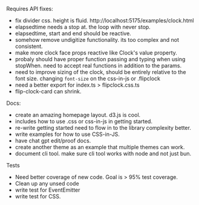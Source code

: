 Requires API fixes:

- fix divider css. height is fluid. http://localhost:5175/examples/clock.html
- elapsedtime needs a stop at. the loop with never stop.
- elapsedtime, start and end should be reactive.
- somehow remove undigitize functionality. its too complex and not consistent.
- make more clock face props reactive like Clock's value property.
- probaly should have proper function passing and typing when using stopWhen. need to accept real functions in addition to the params.
- need to improve sizing of the clock, should be entirely relative to the font size. changing `font-size` on the css-in-js or .flipclock 
- need a better export for index.ts > flipclock.css.ts
- flip-clock-card can shrink.

Docs:
- create an amazing homepage layout. d3.js is cool.
- includes how to use .css or css-in-js in getting started.
- re-write getting started need to flow in to the library complexity better.
- write examples for how to use CSS-in-JS.
- have chat gpt edit/proof docs.
- create another theme as an example that multiple themes can work.
- document cli tool. make sure cli tool works with node and not just bun.

Tests
- Need better coverage of new code. Goal is > 95% test coverage.
- Clean up any unsed code
- write test for EventEmitter
- write test for CSS.
